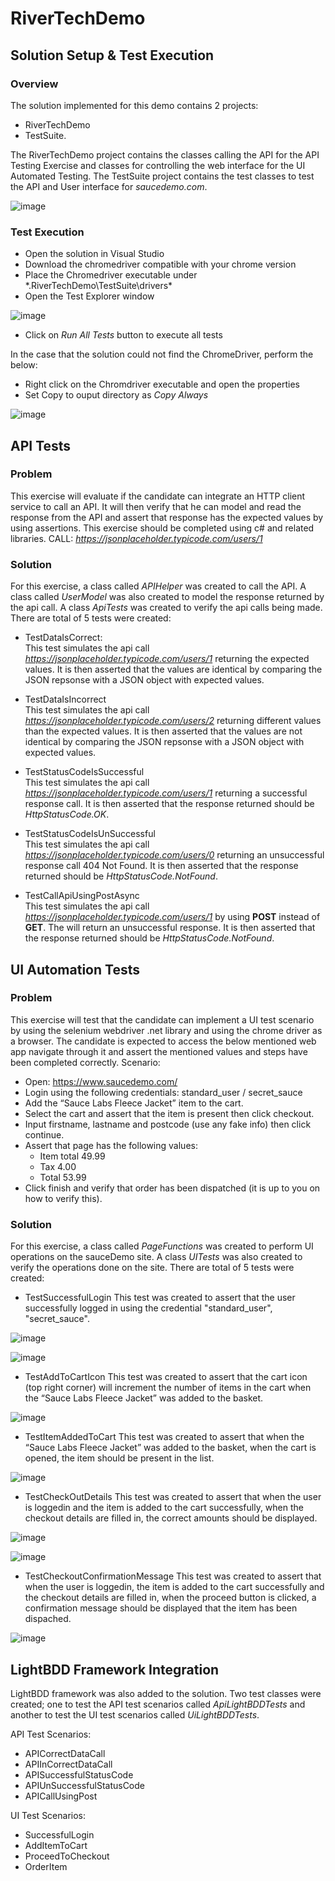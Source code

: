 # RiverTechDemo


## Solution Setup & Test Execution

### Overview

The solution implemented for this demo contains 2 projects:
- RiverTechDemo 
- TestSuite. 

The RiverTechDemo project contains the classes calling the API for the API Testing Exercise and classes for controlling the web interface for the UI Automated Testing. The TestSuite project contains the test classes to test the API and User interface for *saucedemo.com*.

![image](https://user-images.githubusercontent.com/23236705/170435839-6fe92178-efe2-4249-9ce0-50e3f1018cad.png)

### Test Execution

- Open the solution in Visual Studio
- Download the chromedriver compatible with your chrome version
- Place the Chromedriver executable under *.RiverTechDemo\TestSuite\drivers\*
- Open the Test Explorer window

![image](https://user-images.githubusercontent.com/23236705/170468228-6df8ae58-fd75-41ec-8482-412a3ba4deea.png)
- Click on *Run All Tests* button to execute all tests

In the case that the solution could not find the ChromeDriver, perform the below:

- Right click on the Chromdriver executable and open the properties
- Set Copy to ouput directory as *Copy Always*

 ![image](https://user-images.githubusercontent.com/23236705/170507412-92b62dd0-6c50-4b1e-b77e-cdda52442180.png)

## API Tests

### Problem
This exercise will evaluate if the candidate can integrate an HTTP client service to call an API. It will then verify that he can model and read the
response from the API and assert that response has the expected values by using assertions. This exercise should be completed using c# and related libraries.
CALL: *https://jsonplaceholder.typicode.com/users/1*

### Solution
For this exercise, a class called *APIHelper* was created to call the API. A class called *UserModel* was also created to model the response returned by the api call.
A class *ApiTests* was created to verify the api calls being made. There are total of 5 tests were created:

- TestDataIsCorrect:  
This test simulates the api call *https://jsonplaceholder.typicode.com/users/1* returning the expected values. It is then asserted 
that the values are identical by comparing the JSON repsonse with a JSON object with expected values.
          
- TestDataIsIncorrect  
This test simulates the api call *https://jsonplaceholder.typicode.com/users/2* returning different values than the expected values. It is then asserted 
that the values are not identical by comparing the JSON repsonse with a JSON object with expected values.
        
- TestStatusCodeIsSuccessful  
This test simulates the api call *https://jsonplaceholder.typicode.com/users/1* returning a successful response call. It is then asserted 
that the response returned should be *HttpStatusCode.OK*.

- TestStatusCodeIsUnSuccessful  
This test simulates the api call *https://jsonplaceholder.typicode.com/users/0* returning an unsuccessful response call 404 Not Found. It is then asserted 
that the response returned should be *HttpStatusCode.NotFound*.

- TestCallApiUsingPostAsync  
This test simulates the api call *https://jsonplaceholder.typicode.com/users/1* by using **POST** instead of **GET**. The will return an unsuccessful response. 
It is then asserted that the response returned should be *HttpStatusCode.NotFound*.


## UI Automation Tests

### Problem
This exercise will test that the candidate can implement a UI test scenario by using the selenium webdriver .net library and using the chrome driver as a browser. 
The candidate is expected to access the below mentioned web app navigate through it and assert the mentioned values and steps have been completed correctly.
Scenario:
- Open: https://www.saucedemo.com/
- Login using the following credentials: standard_user / secret_sauce
- Add the “Sauce Labs Fleece Jacket” item to the cart.
- Select the cart and assert that the item is present then click checkout.
- Input firstname, lastname and postcode (use any fake info) then click continue.
- Assert that page has the following values:
  - Item total 49.99
  - Tax 4.00
  - Total 53.99
- Click finish and verify that order has been dispatched (it is up to you on how to verify this).

### Solution
For this exercise, a class called *PageFunctions* was created to perform UI operations on the sauceDemo site. A class *UITests* was also created to verify the operations done on the site. There are total of 5 tests were created:

- TestSuccessfulLogin
This test was created to assert that the user successfully logged in using the credential "standard_user", "secret_sauce".

![image](https://user-images.githubusercontent.com/23236705/170473753-1757bbad-47e3-492d-aa86-8bfc707ba44b.png)

![image](https://user-images.githubusercontent.com/23236705/170473784-277a9104-e00c-419d-b217-b7f762ef5ee6.png)

- TestAddToCartIcon
This test was created to assert that the cart icon (top right corner) will increment the number of items in the cart when the “Sauce Labs Fleece Jacket” was
added to the basket.

![image](https://user-images.githubusercontent.com/23236705/170473856-78b6d212-1b08-4e38-b0bf-cbde7d5de634.png)

- TestItemAddedToCart
This test was created to assert that when the “Sauce Labs Fleece Jacket” was added to the basket, when the cart is opened, the item should be present in the list.

![image](https://user-images.githubusercontent.com/23236705/170473900-cdbcde20-6897-491e-badc-0fe39c21b8df.png)

- TestCheckOutDetails
This test was created to assert that when the user is loggedin and the item is added to the cart successfully, when the checkout details are filled in, the correct
amounts should be displayed.

![image](https://user-images.githubusercontent.com/23236705/170473971-ba56ce2a-9c1e-4cc4-9c33-2907178b616d.png)

![image](https://user-images.githubusercontent.com/23236705/170474018-b5f044f7-dd71-4637-adca-195d1c9397f7.png)

- TestCheckoutConfirmationMessage
This test was created to assert that when the user is loggedin, the item is added to the cart successfully and the checkout details are filled in, when the proceed
button is clicked, a confirmation message should be displayed that the item has been dispached. 

![image](https://user-images.githubusercontent.com/23236705/170474110-8993d9ee-770f-4a73-9e11-fb1eeece941c.png)

## LightBDD Framework Integration 

LightBDD framework was also added to the solution. Two test classes were created; one to test the API test scenarios called *ApiLightBDDTests* and another 
to test the UI test scenarios called *UiLightBDDTests*.

API Test Scenarios:

- APICorrectDataCall
- APIInCorrectDataCall
- APISuccessfulStatusCode
- APIUnSuccessfulStatusCode
- APICallUsingPost

UI Test Scenarios:

- SuccessfulLogin
- AddItemToCart
- ProceedToCheckout
- OrderItem



